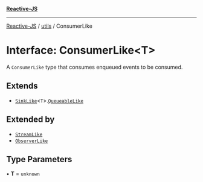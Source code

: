 [**Reactive-JS**](../../README.md)

***

[Reactive-JS](../../README.md) / [utils](../README.md) / ConsumerLike

# Interface: ConsumerLike\<T\>

A `ConsumerLike` type that consumes enqueued events to
be consumed.

## Extends

- [`SinkLike`](SinkLike.md)\<`T`\>.[`QueueableLike`](QueueableLike.md)

## Extended by

- [`StreamLike`](../../computations/interfaces/StreamLike.md)
- [`ObserverLike`](ObserverLike.md)

## Type Parameters

• **T** = `unknown`
